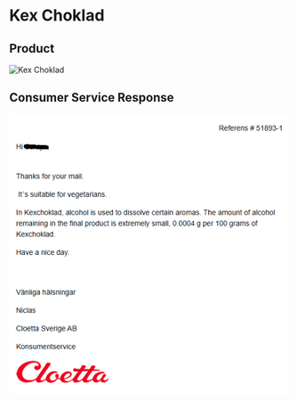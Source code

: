 # Kex Choklad  
## Product
![Kex Choklad]([https://github.com/HalalRadarSE/HalalSverige/blob/main/1003086_kexchoklad_displaybox.jpg)

## Consumer Service Response
![Response](https://github.com/HalalRadarSE/HalalSverige/blob/main/Screenshot%202025-04-02%20094442.png)
